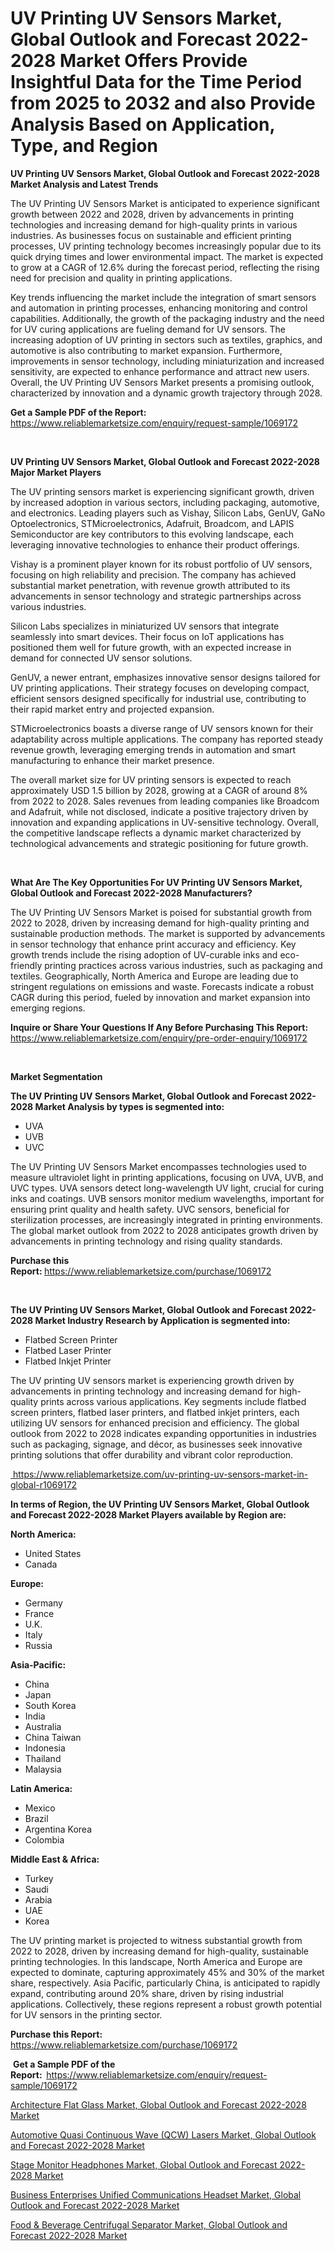 <p><h1>UV Printing UV Sensors Market, Global Outlook and Forecast 2022-2028 Market Offers Provide Insightful Data for the Time Period from 2025 to 2032 and also Provide Analysis Based on Application, Type, and Region</h1></p><p><strong>UV Printing UV Sensors Market, Global Outlook and Forecast 2022-2028 Market Analysis and Latest Trends</strong></p>
<p><p>The UV Printing UV Sensors Market is anticipated to experience significant growth between 2022 and 2028, driven by advancements in printing technologies and increasing demand for high-quality prints in various industries. As businesses focus on sustainable and efficient printing processes, UV printing technology becomes increasingly popular due to its quick drying times and lower environmental impact. The market is expected to grow at a CAGR of 12.6% during the forecast period, reflecting the rising need for precision and quality in printing applications.</p><p>Key trends influencing the market include the integration of smart sensors and automation in printing processes, enhancing monitoring and control capabilities. Additionally, the growth of the packaging industry and the need for UV curing applications are fueling demand for UV sensors. The increasing adoption of UV printing in sectors such as textiles, graphics, and automotive is also contributing to market expansion. Furthermore, improvements in sensor technology, including miniaturization and increased sensitivity, are expected to enhance performance and attract new users. Overall, the UV Printing UV Sensors Market presents a promising outlook, characterized by innovation and a dynamic growth trajectory through 2028.</p></p>
<p><strong>Get a Sample PDF of the Report:&nbsp;</strong> <a href="https://www.reliablemarketsize.com/enquiry/request-sample/1069172?utm_campaign=1898&utm_medium=2&utm_source=Github&utm_content=ia&utm_term=21032025&utm_id=uv-printing-uv-sensors-market-global-outlook-and-forecast-2022-2028">https://www.reliablemarketsize.com/enquiry/request-sample/1069172</a></p>
<p>&nbsp;</p>
<p><strong>UV Printing UV Sensors Market, Global Outlook and Forecast 2022-2028 Major Market Players</strong></p>
<p><p>The UV printing sensors market is experiencing significant growth, driven by increased adoption in various sectors, including packaging, automotive, and electronics. Leading players such as Vishay, Silicon Labs, GenUV, GaNo Optoelectronics, STMicroelectronics, Adafruit, Broadcom, and LAPIS Semiconductor are key contributors to this evolving landscape, each leveraging innovative technologies to enhance their product offerings.</p><p>Vishay is a prominent player known for its robust portfolio of UV sensors, focusing on high reliability and precision. The company has achieved substantial market penetration, with revenue growth attributed to its advancements in sensor technology and strategic partnerships across various industries.</p><p>Silicon Labs specializes in miniaturized UV sensors that integrate seamlessly into smart devices. Their focus on IoT applications has positioned them well for future growth, with an expected increase in demand for connected UV sensor solutions.</p><p>GenUV, a newer entrant, emphasizes innovative sensor designs tailored for UV printing applications. Their strategy focuses on developing compact, efficient sensors designed specifically for industrial use, contributing to their rapid market entry and projected expansion.</p><p>STMicroelectronics boasts a diverse range of UV sensors known for their adaptability across multiple applications. The company has reported steady revenue growth, leveraging emerging trends in automation and smart manufacturing to enhance their market presence.</p><p>The overall market size for UV printing sensors is expected to reach approximately USD 1.5 billion by 2028, growing at a CAGR of around 8% from 2022 to 2028. Sales revenues from leading companies like Broadcom and Adafruit, while not disclosed, indicate a positive trajectory driven by innovation and expanding applications in UV-sensitive technology. Overall, the competitive landscape reflects a dynamic market characterized by technological advancements and strategic positioning for future growth.</p></p>
<p>&nbsp;</p>
<p><strong>What Are The Key Opportunities For UV Printing UV Sensors Market, Global Outlook and Forecast 2022-2028 Manufacturers?</strong></p>
<p><p>The UV Printing UV Sensors Market is poised for substantial growth from 2022 to 2028, driven by increasing demand for high-quality printing and sustainable production methods. The market is supported by advancements in sensor technology that enhance print accuracy and efficiency. Key growth trends include the rising adoption of UV-curable inks and eco-friendly printing practices across various industries, such as packaging and textiles. Geographically, North America and Europe are leading due to stringent regulations on emissions and waste. Forecasts indicate a robust CAGR during this period, fueled by innovation and market expansion into emerging regions.</p></p>
<p><strong>Inquire or Share Your Questions If Any Before Purchasing This Report:</strong> <a href="https://www.reliablemarketsize.com/enquiry/pre-order-enquiry/1069172?utm_campaign=1898&utm_medium=2&utm_source=Github&utm_content=ia&utm_term=21032025&utm_id=uv-printing-uv-sensors-market-global-outlook-and-forecast-2022-2028">https://www.reliablemarketsize.com/enquiry/pre-order-enquiry/1069172</a></p>
<p>&nbsp;</p>
<p><strong>Market Segmentation</strong></p>
<p><strong>The UV Printing UV Sensors Market, Global Outlook and Forecast 2022-2028 Market Analysis by types is segmented into:</strong></p>
<p><ul><li>UVA</li><li>UVB</li><li>UVC</li></ul></p>
<p><p>The UV Printing UV Sensors Market encompasses technologies used to measure ultraviolet light in printing applications, focusing on UVA, UVB, and UVC types. UVA sensors detect long-wavelength UV light, crucial for curing inks and coatings. UVB sensors monitor medium wavelengths, important for ensuring print quality and health safety. UVC sensors, beneficial for sterilization processes, are increasingly integrated in printing environments. The global market outlook from 2022 to 2028 anticipates growth driven by advancements in printing technology and rising quality standards.</p></p>
<p><strong>Purchase this Report:&nbsp;</strong><a href="https://www.reliablemarketsize.com/purchase/1069172?utm_campaign=1898&utm_medium=2&utm_source=Github&utm_content=ia&utm_term=21032025&utm_id=uv-printing-uv-sensors-market-global-outlook-and-forecast-2022-2028">https://www.reliablemarketsize.com/purchase/1069172</a></p>
<p>&nbsp;</p>
<p><strong>The UV Printing UV Sensors Market, Global Outlook and Forecast 2022-2028 Market Industry Research by Application is segmented into:</strong></p>
<p><ul><li>Flatbed Screen Printer</li><li>Flatbed Laser Printer</li><li>Flatbed Inkjet Printer</li></ul></p>
<p><p>The UV printing UV sensors market is experiencing growth driven by advancements in printing technology and increasing demand for high-quality prints across various applications. Key segments include flatbed screen printers, flatbed laser printers, and flatbed inkjet printers, each utilizing UV sensors for enhanced precision and efficiency. The global outlook from 2022 to 2028 indicates expanding opportunities in industries such as packaging, signage, and décor, as businesses seek innovative printing solutions that offer durability and vibrant color reproduction.</p></p>
<p><a href="https://www.reliablemarketsize.com/uv-printing-uv-sensors-market-in-global-r1069172?utm_campaign=1898&utm_medium=2&utm_source=Github&utm_content=ia&utm_term=21032025&utm_id=uv-printing-uv-sensors-market-global-outlook-and-forecast-2022-2028">&nbsp;https://www.reliablemarketsize.com/uv-printing-uv-sensors-market-in-global-r1069172</a></p>
<p><strong>In terms of Region, the UV Printing UV Sensors Market, Global Outlook and Forecast 2022-2028 Market Players available by Region are:</strong></p>
<p>
    <p> <strong> North America: </strong>
        <ul>
            <li>United States</li>
            <li>Canada</li>
        </ul>
        </p> 
    <p> <strong> Europe: </strong>
        <ul>
            <li>Germany</li>
            <li>France</li>
            <li>U.K.</li>
            <li>Italy</li>
            <li>Russia</li>
        </ul>
        </p> 
    <p> <strong> Asia-Pacific: </strong>
        <ul>
            <li>China</li>
            <li>Japan</li>
            <li>South Korea</li>
            <li>India</li>
            <li>Australia</li>
            <li>China Taiwan</li>
            <li>Indonesia</li>
            <li>Thailand</li>
            <li>Malaysia</li>
        </ul>
        </p> 
    <p> <strong> Latin America: </strong>
        <ul>
            <li>Mexico</li>
            <li>Brazil</li>
            <li>Argentina Korea</li>
            <li>Colombia</li>
        </ul>
        </p> 
    <p> <strong> Middle East & Africa: </strong>
        <ul>
            <li>Turkey</li>
            <li>Saudi</li>
            <li>Arabia</li>
            <li>UAE</li>
            <li>Korea</li>
        </ul>
    </p>
    </p>
<p><p>The UV printing market is projected to witness substantial growth from 2022 to 2028, driven by increasing demand for high-quality, sustainable printing technologies. In this landscape, North America and Europe are expected to dominate, capturing approximately 45% and 30% of the market share, respectively. Asia Pacific, particularly China, is anticipated to rapidly expand, contributing around 20% share, driven by rising industrial applications. Collectively, these regions represent a robust growth potential for UV sensors in the printing sector.</p></p>
<p><strong>Purchase this Report: </strong><a href="https://www.reliablemarketsize.com/purchase/1069172?utm_campaign=1898&utm_medium=2&utm_source=Github&utm_content=ia&utm_term=21032025&utm_id=uv-printing-uv-sensors-market-global-outlook-and-forecast-2022-2028">https://www.reliablemarketsize.com/purchase/1069172</a></p>
<p>&nbsp;<strong>Get a Sample PDF of the Report:&nbsp;&nbsp;</strong><a href="https://www.reliablemarketsize.com/enquiry/request-sample/1069172?utm_campaign=1898&utm_medium=2&utm_source=Github&utm_content=ia&utm_term=21032025&utm_id=uv-printing-uv-sensors-market-global-outlook-and-forecast-2022-2028">https://www.reliablemarketsize.com/enquiry/request-sample/1069172</a></p>
<p><strong></strong></p>
<p><p><a href="https://github.com/duerknikko44/Market-Research-Report-List-1/blob/main/architecture-flat-glass-market-global-outlook-and-forecast-2022-2028-market.md?utm_campaign=1898&utm_medium=2&utm_source=Github&utm_content=ia&utm_term=21032025&utm_id=uv-printing-uv-sensors-market-global-outlook-and-forecast-2022-2028">Architecture Flat Glass Market, Global Outlook and Forecast 2022-2028 Market</a></p><p><a href="https://github.com/paulierasho/Market-Research-Report-List-1/blob/main/automotive-quasi-continuous-wave-qcw-lasers-market-global-outlook-and-forecast-2022-2028-market.md?utm_campaign=1898&utm_medium=2&utm_source=Github&utm_content=ia&utm_term=21032025&utm_id=uv-printing-uv-sensors-market-global-outlook-and-forecast-2022-2028">Automotive Quasi Continuous Wave (QCW) Lasers Market, Global Outlook and Forecast 2022-2028 Market</a></p><p><a href="https://github.com/kreilkoffas4/Market-Research-Report-List-1/blob/main/stage-monitor-headphones-market-global-outlook-and-forecast-2022-2028-market.md?utm_campaign=1898&utm_medium=2&utm_source=Github&utm_content=ia&utm_term=21032025&utm_id=uv-printing-uv-sensors-market-global-outlook-and-forecast-2022-2028">Stage Monitor Headphones Market, Global Outlook and Forecast 2022-2028 Market</a></p><p><a href="https://github.com/darouthiamnl/Market-Research-Report-List-1/blob/main/business-enterprises-unified-communications-headset-market-global-outlook-and-forecast-2022-2028-market.md?utm_campaign=1898&utm_medium=2&utm_source=Github&utm_content=ia&utm_term=21032025&utm_id=uv-printing-uv-sensors-market-global-outlook-and-forecast-2022-2028">Business Enterprises Unified Communications Headset Market, Global Outlook and Forecast 2022-2028 Market</a></p><p><a href="https://github.com/poskaturovtl/Market-Research-Report-List-1/blob/main/food-beverage-centrifugal-separator-market-global-outlook-and-forecast-2022-2028-market.md?utm_campaign=1898&utm_medium=2&utm_source=Github&utm_content=ia&utm_term=21032025&utm_id=uv-printing-uv-sensors-market-global-outlook-and-forecast-2022-2028">Food & Beverage Centrifugal Separator Market, Global Outlook and Forecast 2022-2028 Market</a></p></p>